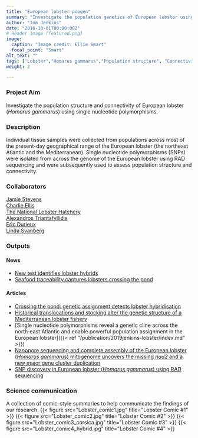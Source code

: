 ```yaml
---
title: "European lobster popgen"
summary: "Investigate the population genetics of European lobster using single nucleotide polymorphisms."
author: "Tom Jenkins"
date: "2016-10-01T00:00:00Z"
# Header image (featured.png)
image:
  caption: "Image credit: Ellie Smart"
  focal_point: "Smart"
alt_text: ""
tags: ["Lobster","Homarus gammarus","Population structure", "Connectivity", "Fisheries management"]
weight: 2

---
```


<!-- Inserting icons into markdown   -->
<!-- `r icon::fa("twitter")` -->
<!-- `r icon::fa("twitter", color = "blue")` -->
<!-- `r icon::ai("researchgate")` -->

### Project Aim
Investigate the population structure and connectivity of European lobster (_Homarus gammarus_) using single nucleotide polymorphisms.

### Description
Individual tissue samples were collected from populations across most of the present-day geographical range of the European lobster (the northeast Atlantic and the Mediterranean). Single nucleotide polymorphisms (SNPs) were isolated from across the genome of the European lobster using RAD sequencing and were subsequently used to assess population structure and connectivity. 

### Collaborators
[Jamie Stevens](https://biosciences.exeter.ac.uk/staff/profile/index.php?web_id=jamie_stevens)  
[Charlie Ellis](https://scholar.google.com/citations?user=Ti2Hv2gAAAAJ&hl=en)  
[The National Lobster Hatchery](https://www.nationallobsterhatchery.co.uk/)  
[Alexandros Triantafyllidis](https://scholar.google.com/citations?user=Pt6HaGIAAAAJ&hl=en)  
[Eric Durieux](https://scholar.google.fr/citations?user=y5VW55cAAAAJ&hl=en)  
[Linda Svanberg](https://www.gu.se/om-universitetet/hitta-person/lindasvanberg)

### Outputs

#### News
- [New test identifies lobster hybrids](https://www.sciencedaily.com/releases/2020/05/200511112543.htm)  
- [Seafood traceability captures lobsters crossing the pond](https://www.technologynetworks.com/tn/news/seafood-traceability-captures-lobsters-crossing-the-pond-334637)

#### Articles
- [Crossing the pond\: genetic assignment detects lobster hybridisation](https://doi.org/10.1038/s41598-020-64692-z) 
- [Historical translocations and stocking alter the genetic structure of a Mediterranean lobster fishery](https://doi.org/10.1002/ece3.6304)  
- [Single nucleotide polymorphisms reveal a genetic cline across the north‐east Atlantic and enable powerful population assignment in the European lobster]({{< ref "/publication/2019jenkins-lobster/index.md" >}})  
- [Nanopore sequencing and complete assembly of the European lobster (_Homarus gammarus_) mitogenome uncovers the missing _nad2_ and a new major gene cluster duplication](https://doi.org/10.1186/s12864-019-5704-3)  
- [SNP discovery in European lobster (_Homarus gammarus_) using RAD sequencing](https://doi.org/10.1007/s12686-018-1001-8)

### Science communication
A collection of comic-style summaries to help communicate the findings of our research.
{{< figure src="Lobster_comic1.jpg" title="Lobster Comic #1" >}}
{{< figure src="Lobster_comic2.jpg" title="Lobster Comic #2" >}}
{{< figure src="Lobster_comic3_corsica.jpg" title="Lobster Comic #3" >}}
{{< figure src="Lobster_comic4_hybrid.jpg" title="Lobster Comic #4" >}}
